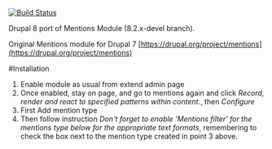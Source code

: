 [![Build Status](https://secure.travis-ci.org/mohankumargupta/mentionsdrupal8module.png?branch=8.x-2.x-dev)](http://travis-ci.org/mohankumargupta/mentionsdrupal8module)

Drupal 8 port of Mentions Module (8.2.x-devel branch).

Original Mentions module for Drupal 7
[https://drupal.org/project/mentions](https://drupal.org/project/mentions)


#Installation
1. Enable module as usual from extend admin page
2. Once enabled, stay on page, and go to mentions again and click *Record, render and react to specified patterns within content.*, then *Configure*
3. First Add mention type
4. Then follow instruction *Don't forget to enable 'Mentions filter' for the mentions type below for the appropriate  text formats*, remembering to check the box next to the mention type created in point 3 above.


